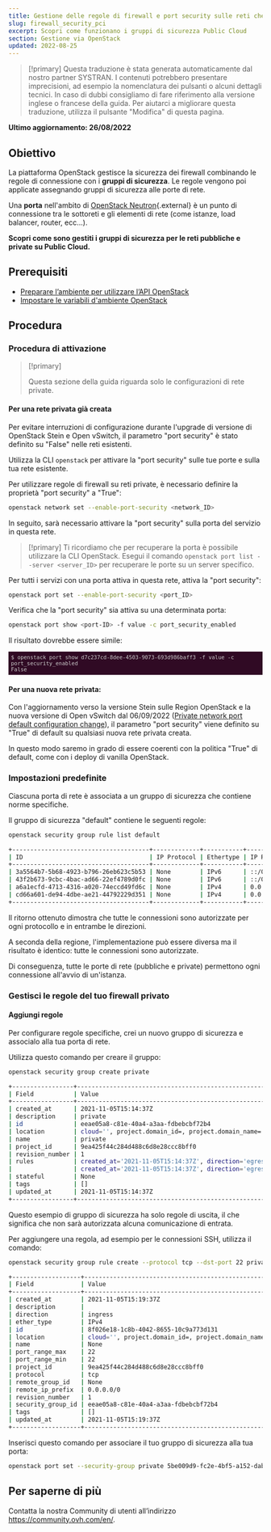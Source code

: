```yaml
---
title: Gestione delle regole di firewall e port security sulle reti che utilizzano OpenStack CLI
slug: firewall_security_pci
excerpt: Scopri come funzionano i gruppi di sicurezza Public Cloud
section: Gestione via OpenStack
updated: 2022-08-25
---
```


<style>
 pre {
     font-size: 14px;
 }
 pre.console {
   background-color: #300A24; 
   color: #ccc;
   font-family: monospace;
   padding: 5px;
   margin-bottom: 5px;
 }
 pre.console code {
   border: solid 0px transparent;
   font-family: monospace !important;
   font-size: 0.75em;
   color: #ccc;
 }
 .small {
     font-size: 0.75em;
 }
</style>

> [!primary]
> Questa traduzione è stata generata automaticamente dal nostro partner SYSTRAN. I contenuti potrebbero presentare imprecisioni, ad esempio la nomenclatura dei pulsanti o alcuni dettagli tecnici. In caso di dubbi consigliamo di fare riferimento alla versione inglese o francese della guida. Per aiutarci a migliorare questa traduzione, utilizza il pulsante "Modifica" di questa pagina.
>

**Ultimo aggiornamento: 26/08/2022**

## Obiettivo

La piattaforma OpenStack gestisce la sicurezza dei firewall combinando le regole di connessione con i **gruppi di sicurezza**. Le regole vengono poi applicate assegnando gruppi di sicurezza alle porte di rete.

Una **porta** nell'ambito di [OpenStack Neutron](https://docs.openstack.org/neutron/latest/index.html){.external} è un punto di connessione tra le sottoreti e gli elementi di rete (come istanze, load balancer, router, ecc...).

**Scopri come sono gestiti i gruppi di sicurezza per le reti pubbliche e private su Public Cloud.**

## Prerequisiti

- [Preparare l’ambiente per utilizzare l’API OpenStack](https://docs.ovh.com/it/public-cloud/prepare_the_environment_for_using_the_openstack_api/)
- [Impostare le variabili d'ambiente OpenStack](https://docs.ovh.com/it/public-cloud/set-openstack-environment-variables/)

## Procedura

### Procedura di attivazione <a name="activation"></a>

> [!primary]
>
> Questa sezione della guida riguarda solo le configurazioni di rete private.

#### Per una rete privata già creata

Per evitare interruzioni di configurazione durante l'upgrade di versione di OpenStack Stein e Open vSwitch, il parametro "port security" è stato definito su "False" nelle reti esistenti.

Utilizza la CLI `openstack` per attivare la "port security" sulle tue porte e sulla tua rete esistente.

Per utilizzare regole di firewall su reti private, è necessario definire la proprietà "port security" a "True":

```bash
openstack network set --enable-port-security <network_ID>
```

In seguito, sarà necessario attivare la "port security" sulla porta del servizio in questa rete. 

> [!primary]
> Ti ricordiamo che per recuperare la porta è possibile utilizzare la CLI OpenStack. Esegui il comando `openstack port list --server <server_ID>` per recuperare le porte su un server specifico.
>

Per tutti i servizi con una porta attiva in questa rete, attiva la "port security":

```bash
openstack port set --enable-port-security <port_ID>
```

Verifica che la "port security" sia attiva su una determinata porta:

```bash
openstack port show <port-ID> -f value -c port_security_enabled
```

Il risultato dovrebbe essere simile:

<pre class="console"><code>$ openstack port show d7c237cd-8dee-4503-9073-693d986baff3 -f value -c port_security_enabled
False
</code></pre>

#### Per una nuova rete privata:

Con l'aggiornamento verso la versione Stein sulle Region OpenStack e la nuova versione di Open vSwitch dal 06/09/2022 ([Private network port default configuration change](https://public-cloud.status-ovhcloud.com/incidents/z6qq4bcvsn11)), il parametro "port security" viene definito su "True" di default su qualsiasi nuova rete privata creata.

In questo modo saremo in grado di essere coerenti con la politica "True" di default, come con i deploy di vanilla OpenStack.

### Impostazioni predefinite

Ciascuna porta di rete è associata a un gruppo di sicurezza che contiene norme specifiche.

Il gruppo di sicurezza "default" contiene le seguenti regole:

```bash
openstack security group rule list default

+--------------------------------------+-------------+-----------+-----------+------------+-----------------------+
| ID                                   | IP Protocol | Ethertype | IP Range  | Port Range | Remote Security Group |
+--------------------------------------+-------------+-----------+-----------+------------+-----------------------+
| 3a5564b7-5b68-4923-b796-26eb623c5b53 | None        | IPv6      | ::/0      |            | None                  |
| 43f2b673-9cbc-4bac-ad66-22ef4789d0fc | None        | IPv6      | ::/0      |            | None                  |
| a6a1ecfd-4713-4316-a020-74eccd49fd6c | None        | IPv4      | 0.0.0.0/0 |            | None                  |
| cd66a601-de94-4dbe-ae21-44792229d351 | None        | IPv4      | 0.0.0.0/0 |            | None                  |
+--------------------------------------+-------------+-----------+-----------+------------+-----------------------+
```

Il ritorno ottenuto dimostra che tutte le connessioni sono autorizzate per ogni protocollo e in entrambe le direzioni.

A seconda della regione, l'implementazione può essere diversa ma il risultato è identico: tutte le connessioni sono autorizzate.

Di conseguenza, tutte le porte di rete (pubbliche e private) permettono ogni connessione all'avvio di un'istanza.

### Gestisci le regole del tuo firewall privato

#### Aggiungi regole

Per configurare regole specifiche, crei un nuovo gruppo di sicurezza e associalo alla tua porta di rete.

Utilizza questo comando per creare il gruppo:

```bash
openstack security group create private

+-----------------+----------------------------------------------------------------------------------------------------------------------------------------------------------------------------+
| Field           | Value                                                                                                                                                                      |
+-----------------+----------------------------------------------------------------------------------------------------------------------------------------------------------------------------+
| created_at      | 2021-11-05T15:14:37Z                                                                                                                                                       |
| description     | private                                                                                                                                                                    |
| id              | eeae05a8-c81e-40a4-a3aa-fdbebcbf72b4                                                                                                                                       |
| location        | cloud='', project.domain_id=, project.domain_name='Default', project.id='9ea425f44c284d488c6d8e28ccc8bff0', project.name='3614264792735868', region_name='GRA11', zone=    |
| name            | private                                                                                                                                                                    |
| project_id      | 9ea425f44c284d488c6d8e28ccc8bff0                                                                                                                                           |
| revision_number | 1                                                                                                                                                                          |
| rules           | created_at='2021-11-05T15:14:37Z', direction='egress', ethertype='IPv4', id='54fae025-3439-4e45-8745-2ffe5b261f72', revision_number='1', updated_at='2021-11-05T15:14:37Z' |
|                 | created_at='2021-11-05T15:14:37Z', direction='egress', ethertype='IPv6', id='ad1aa507-79bd-434f-b674-221ef41d9ba6', revision_number='1', updated_at='2021-11-05T15:14:37Z' |
| stateful        | None                                                                                                                                                                       |
| tags            | []                                                                                                                                                                         |
| updated_at      | 2021-11-05T15:14:37Z                                                                                                                                                       |
+-----------------+----------------------------------------------------------------------------------------------------------------------------------------------------------------------------+
```

Questo esempio di gruppo di sicurezza ha solo regole di uscita, il che significa che non sarà autorizzata alcuna comunicazione di entrata.

Per aggiungere una regola, ad esempio per le connessioni SSH, utilizza il comando:

```bash
openstack security group rule create --protocol tcp --dst-port 22 private

+-------------------+-------------------------------------------------------------------------------------------------------------------------------------------------------------------------+
| Field             | Value                                                                                                                                                                   |
+-------------------+-------------------------------------------------------------------------------------------------------------------------------------------------------------------------+
| created_at        | 2021-11-05T15:19:37Z                                                                                                                                                    |
| description       |                                                                                                                                                                         |
| direction         | ingress                                                                                                                                                                 |
| ether_type        | IPv4                                                                                                                                                                    |
| id                | 8f026e18-1c8b-4042-8655-10c9a773d131                                                                                                                                    |
| location          | cloud='', project.domain_id=, project.domain_name='Default', project.id='9ea425f44c284d488c6d8e28ccc8bff0', project.name='3614264792735868', region_name='GRA11', zone= |
| name              | None                                                                                                                                                                    |
| port_range_max    | 22                                                                                                                                                                      |
| port_range_min    | 22                                                                                                                                                                      |
| project_id        | 9ea425f44c284d488c6d8e28ccc8bff0                                                                                                                                        |
| protocol          | tcp                                                                                                                                                                     |
| remote_group_id   | None                                                                                                                                                                    |
| remote_ip_prefix  | 0.0.0.0/0                                                                                                                                                               |
| revision_number   | 1                                                                                                                                                                       |
| security_group_id | eeae05a8-c81e-40a4-a3aa-fdbebcbf72b4                                                                                                                                    |
| tags              | []                                                                                                                                                                      |
| updated_at        | 2021-11-05T15:19:37Z                                                                                                                                                    |
+-------------------+-------------------------------------------------------------------------------------------------------------------------------------------------------------------------+
```


Inserisci questo comando per associare il tuo gruppo di sicurezza alla tua porta:

```bash
openstack port set --security-group private 5be009d9-fc2e-4bf5-a152-dab52614b02d
```

## Per saperne di più

Contatta la nostra Community di utenti all’indirizzo <https://community.ovh.com/en/>.
